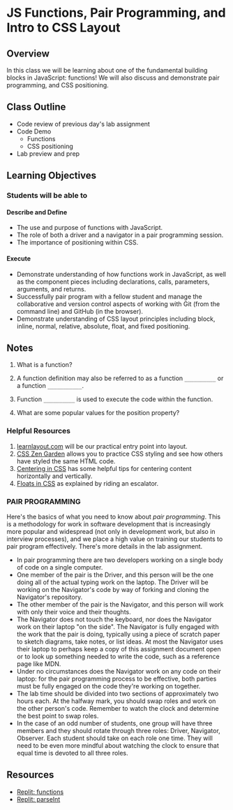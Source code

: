 # JS Functions, Pair Programming, and Intro to CSS Layout

## Overview

In this class we will be learning about one of the fundamental building blocks in JavaScript: functions! We will also discuss and demonstrate pair programming, and CSS positioning.

## Class Outline

- Code review of previous day's lab assignment
- Code Demo
  - Functions
  - CSS positioning
- Lab preview and prep

## Learning Objectives

### Students will be able to

#### Describe and Define

- The use and purpose of functions with JavaScript.
- The role of both a driver and a navigator in a pair programming session.
- The importance of positioning within CSS.

#### Execute

- Demonstrate understanding of how functions work in JavaScript, as well as the component pieces including declarations, calls, parameters, arguments, and returns.
- Successfully pair program with a fellow student and manage the collaborative and version control aspects of working with Git (from the command line) and GitHub (in the browser).
- Demonstrate understanding of CSS layout principles including block, inline, normal, relative, absolute, float, and fixed positioning.

## Notes

1. What is a function?

1. A function definition may also be referred to as a function `__________` or a function `___________`.

1. Function `__________` is used to execute the code within the function.

1. What are some popular values for the position property?

### Helpful Resources

1. [learnlayout.com](http://learnlayout.com) will be our practical entry point into layout.
1. [CSS Zen Garden](http://www.csszengarden.com/) allows you to practice CSS styling and see how others have styled the same HTML code.
1. [Centering in CSS](https://css-tricks.com/centering-css-complete-guide/) has some helpful tips for centering content horizontally and vertically.
1. [Floats in CSS](https://medium.freecodecamp.org/css-floats-explained-by-riding-an-escalator-57fa55232333) as explained by riding an escalator.

### PAIR PROGRAMMING

Here's the basics of what you need to know about *pair programming*. This is a methodology for work in software development that is increasingly more popular and widespread (not only in development work, but also in interview processes), and we place a high value on training our students to pair program effectively. There's more details in the lab assignment.

- In pair programming there are two developers working on a single body of code on a single computer.
- One member of the pair is the Driver, and this person will be the one doing all of the actual typing work on the laptop. The Driver will be working on the Navigator's code by way of forking and cloning the Navigator's repository.
- The other member of the pair is the Navigator, and this person will work with only their voice and their thoughts.
- The Navigator does not touch the keyboard, nor does the Navigator work on their laptop "on the side". The Navigator is fully engaged with the work that the pair is doing, typically using a piece of scratch paper to sketch diagrams, take notes, or list ideas. At most the Navigator uses their laptop to perhaps keep a copy of this assignment document open or to look up something needed to write the code, such as a reference page like MDN.
- Under no circumstances does the Navigator work on any code on their laptop: for the pair programming process to be effective, both parties must be fully engaged on the code they're working on together.
- The lab time should be divided into two sections of approximately two hours each. At the halfway mark, you should swap roles and work on the other person's code. Remember to watch the clock and determine the best point to swap roles.
- In the case of an odd number of students, one group will have three members and they should rotate through three roles: Driver, Navigator, Observer. Each student should take on each role one time. They will need to be even more mindful about watching the clock to ensure that equal time is devoted to all three roles.

## Resources

- [Replit: functions](https://replit.com/@sheyna/AbsoluteTrickyMathematics#index.js)
- [Replit: parseInt](https://replit.com/@sheyna/IndolentTurboSpecialist#index.js)

